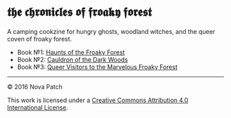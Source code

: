 # 𝖙𝖍𝖊 𝖈𝖍𝖗𝖔𝖓𝖎𝖈𝖑𝖊𝖘 𝖔𝖋 𝖋𝖗𝖔𝖆𝖐𝖞 𝖋𝖔𝖗𝖊𝖘𝖙

A camping cookzine for hungry ghosts, woodland witches, and the queer coven of
froaky forest.

* Book №1: [Haunts of the Froaky Forest](book1-haunts)
* Book №2: [Cauldron of the Dark Woods](book2-cauldren)
* Book №3: [Queer Visitors to the Marvelous Froaky Forest](book3-visitors)

---

© 2016 Nova Patch

This work is licensed under a
[Creative Commons Attribution 4.0 International License](http://creativecommons.org/licenses/by/4.0/).
